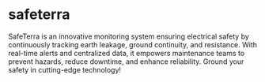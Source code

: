 # safeterra
SafeTerra is an innovative monitoring system ensuring electrical safety by continuously tracking earth leakage, ground continuity, and resistance. With real-time alerts and centralized data, it empowers maintenance teams to prevent hazards, reduce downtime, and enhance reliability. Ground your safety in cutting-edge technology!
